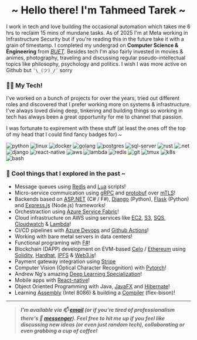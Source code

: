 <h1 align="center">~ Hello there! I'm Tahmeed Tarek ~</h1>

I work in tech and love building the occasional automation which takes me 6 hrs to reclaim 15 mins of mundane tasks. As of 2025 I'm at Meta working in Infrastructure Security but if you're reading this in the future take it with a grain of timestamp. I completed my undergrad on **Computer Science & Engineering** from _[BUET](https://www.buet.ac.bd/web/)_. Besides tech I'm also fairly invested in movies & animes, photography, traveling and discussing regular pseudo-intellectual topics like philosophy, psychology and politics. I wish I was more active on Github but `¯\_(ツ)_/¯` sorry


### 🧑‍💻 My Tech!

I've worked on a bunch of projects for over the years, tried out different roles and discovered that I prefer working more on systems & infrastructure. I've always loved diving deep, tinkering and building things so working in tech has always been a great opportunity for me to channel that passion.   

I was fortunate to expirement with these stuff (at least the ones off the top of my head that I could find fancy badges for)  ~
<p>
<img src="https://img.shields.io/badge/Python-3776AB?logo=python&logoColor=fff" alt="python" />
<img src="https://img.shields.io/badge/Linux-FCC624?logo=linux&logoColor=black" alt="linux" />
<img src="https://img.shields.io/badge/Docker-2496ED?logo=docker&logoColor=fff" alt="docker" />
<img src="https://img.shields.io/badge/Go-%2300ADD8.svg?&logo=go&logoColor=white" alt="golang" />
<img src="https://img.shields.io/badge/Postgres-%23316192.svg?logo=postgresql&logoColor=white" alt="postgres" />
<img src="https://custom-icon-badges.demolab.com/badge/Microsoft%20SQL%20Server-CC2927?logo=mssqlserver-white&logoColor=white" alt="sql-server" />
<img src="https://img.shields.io/badge/Rust-%23000000.svg?e&logo=rust&logoColor=white" alt="rust" />
<img src="https://img.shields.io/badge/.NET-512BD4?logo=dotnet&logoColor=fff" alt=".net" />
<img src="https://img.shields.io/badge/Django-%23092E20.svg?logo=django&logoColor=white" alt="django" />
<img src="https://img.shields.io/badge/React_Native-%2320232a.svg?logo=react&logoColor=%2361DAFB" alt="react-native" />
<img src="https://custom-icon-badges.demolab.com/badge/AWS-%23FF9900.svg?logo=aws&logoColor=white" alt="aws" />
<img src="https://custom-icon-badges.demolab.com/badge/AWS%20Lambda-%23FF9900.svg?logo=aws-lambda&logoColor=white" alt="lambda" />
<img src="https://img.shields.io/badge/Redis-%23DD0031.svg?logo=redis&logoColor=white" alt="redis" />
<img src="https://img.shields.io/badge/Git-F05032?logo=git&logoColor=fff" alt="git" />
<img src="https://img.shields.io/badge/tmux-1BB91F?logo=tmux&logoColor=fff" alt="tmux" />
<img src="https://img.shields.io/badge/Kubernetes-326CE5?logo=kubernetes&logoColor=fff" alt="k8s" />
<img src="https://img.shields.io/badge/Bash-4EAA25?logo=gnubash&logoColor=fff" alt="bash" />
  
<!-- <img src="" alt="" /> -->
<!-- Reference: https://github.com/inttter/md-badges -->
</p>


### 🌱 Cool things that I explored in the past ~
<!-- TODO: Update after you finish adding buet projects -->
- Message queues using [Redis](https://redis.io/) and [Lua](https://www.lua.org/) scripts!
- Micro-service commuication using [gRPC](https://grpc.io/) and [protobuf](https://protobuf.dev/) over [mTLS](https://www.cloudflare.com/learning/access-management/what-is-mutual-tls/)!
- Backends based on [ASP.NET](https://dotnet.microsoft.com/en-us/apps/aspnet) (C# / F#), [Django](https://www.djangoproject.com/) (Python), [Flask](https://flask.palletsprojects.com/) (Python) and [Express.js](https://expressjs.com/) (Node.js) frameworks!
- Orchestraction using [Azure Service Fabric](https://azure.microsoft.com/en-us/products/service-fabric)!
- Cloud infrastructure on AWS using services like [EC2](https://aws.amazon.com/ec2/), [S3](https://aws.amazon.com/s3/), [SQS](https://aws.amazon.com/sqs/), [Cloudwatch](https://aws.amazon.com/cloudwatch/) & [Lambda](https://aws.amazon.com/lambda/)!
- CI/CD pipelines with [Azure Devops](https://azure.microsoft.com/en-us/products/devops) and [Github Actions](https://docs.github.com/en/actions)!
- Working with bare metal servers in data centers!
- Functional programing with [F#](https://fsharp.org/)!
- Blockchain (DAPP) development on EVM-based [Celo](https://celo.org/) / [Ethereum](https://ethereum.org/en/) using [Solidity](https://soliditylang.org/), [Hardhat](https://hardhat.org/), [IPFS](https://ipfs.tech/) & [Web3.js](https://web3js.readthedocs.io/)!
- Payment gateway integration using [Stripe](https://stripe.com/)
- Computer Vision (Optical Character Recognition) with [Pytorch](https://pytorch.org/)!
- Andrew Ng's amazing [Deep Learning Specialization](https://www.coursera.org/specializations/deep-learning)!
- Mobile apps with [React-native](https://reactnative.dev/)!
- Object Oriented Programming with Java, [JavaFX](https://openjfx.io/) and [Hibernate](https://hibernate.org/orm/)!
- Learning [Assembly](https://github.com/Tahmeed156/Assembly-Sessional) (Intel 8086) & building a [Compiler](https://github.com/Tahmeed156/Compiler-Sessional) (flex-bison)! 

---
> ***I'm available via 📫 [email](mailto:tahmeedtarek@gmail.com) (or if you're tired of professionalism there's 💬 [messenger](https://m.me/tahmeed156)). Feel free to hit me up if you feel like discussing new ideas (or even just random tech), collaborating or even grabbing a cup of coffee!***
